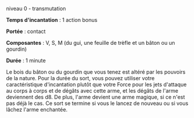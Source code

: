niveau 0 - transmutation

**Temps d'incantation** : 1 action bonus

**Portée** : contact

**Composantes** : V, S, M (du gui, une feuille de trèfle et un bâton ou un gourdin)

**Durée** : 1 minute

Le bois du bâton ou du gourdin que vous tenez est altéré par les pouvoirs de la nature. Pour la durée du sort, vous pouvez utiliser votre caractéristique d'incantation plutôt que votre Force pour les jets d'attaque au corps à corps et de dégâts avec cette arme, et les dégâts de l'arme deviennent des d8. De plus, l'arme devient une arme magique, si ce n'est pas déjà le cas. Ce sort se termine si vous le lancez de nouveau ou si vous lâchez l'arme enchantée.